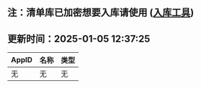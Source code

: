 ## 注：清单库已加密想要入库请使用 ([入库工具](https://github.com/BlankTMing/ManifestAutoUpdate/releases))

## 更新时间：2025-01-05 12:37:25
| AppID | 名称 | 类型  |
| :-------------------- | :----------------------------- | :----------- |
| 无 | 无 | 无 |
